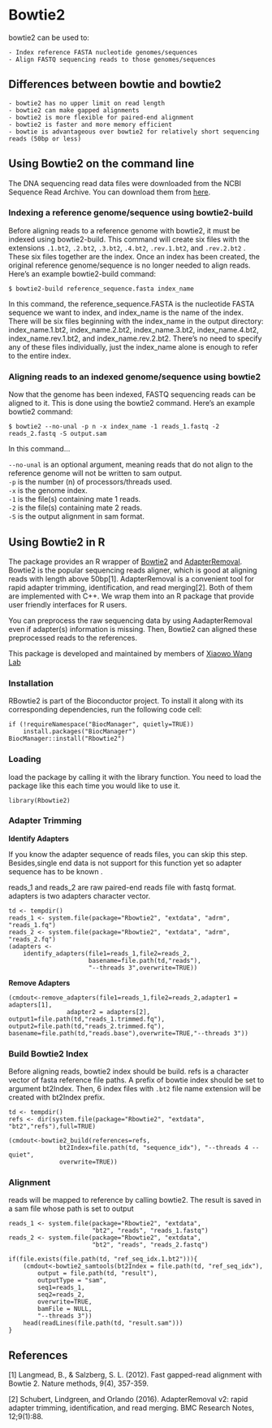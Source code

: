 # Bowtie2

bowtie2 can be used to:

    - Index reference FASTA nucleotide genomes/sequences
    - Align FASTQ sequencing reads to those genomes/sequences

## Differences between bowtie and bowtie2

    - bowtie2 has no upper limit on read length
    - bowtie2 can make gapped alignments
    - bowtie2 is more flexible for paired-end alignment
    - bowtie2 is faster and more memory efficient
    - bowtie is advantageous over bowtie2 for relatively short sequencing reads (50bp or less)


## Using Bowtie2 on the command line

The DNA sequencing read data files were downloaded from the NCBI Sequence Read Archive. You can download them from [here](https://www.ebi.ac.uk/ena/browser/view/SRR030257?show=readsls).


### Indexing a reference genome/sequence using bowtie2-build

Before aligning reads to a reference genome with bowtie2, it must be indexed using bowtie2-build. This command will create six files with the extensions `.1.bt2`, `.2.bt2`, `.3.bt2`, `.4.bt2`, `.rev.1.bt2`, and `.rev.2.bt2` . These six files together are the index. Once an index has been created, the original reference genome/sequence is no longer needed to align reads. Here’s an example bowtie2-build command:

```
$ bowtie2-build reference_sequence.fasta index_name
```          

In this command, the reference_sequence.FASTA is the nucleotide FASTA sequence we want to index, and index_name is the name of the index. There will be six files beginning with the index_name in the output directory: index_name.1.bt2, index_name.2.bt2, index_name.3.bt2, index_name.4.bt2, index_name.rev.1.bt2, and index_name.rev.2.bt2. There’s no need to specify any of these files individually, just the index_name alone is enough to refer to the entire index.

### Aligning reads to an indexed genome/sequence using bowtie2

Now that the genome has been indexed, FASTQ sequencing reads can be aligned to it. This is done using the bowtie2 command. Here’s an example bowtie2 command:

```
$ bowtie2 --no-unal -p n -x index_name -1 reads_1.fastq -2 reads_2.fastq -S output.sam
```    

In this command…

`--no-unal` is an optional argument, meaning reads that do not align to the reference genome will not be written to sam output.  
`-p` is the number (n) of processors/threads used.    
`-x` is the genome index.     
`-1` is the file(s) containing mate 1 reads.    
`-2` is the file(s) containing mate 2 reads.     
`-S` is the output alignment in sam format.     

## Using Bowtie2 in R

The package provides an R wrapper of
[Bowtie2](http://bowtie-bio.sourceforge.net/bowtie2/index.shtml) and
[AdapterRemoval](https://github.com/MikkelSchubert/adapterremoval).
Bowtie2 is the popular sequencing reads aligner, 
which is good at aligning reads with length above 50bp[1]. 
AdapterRemoval is a convenient tool for rapid adapter trimming,
identification, and read merging[2]. 
Both of them are implemented with C++. We wrap them
into an R package that provide user friendly interfaces for R users.

You can preprocess the raw sequencing data by using AadapterRemoval even
if adapter(s) information is missing. Then, Bowtie2 can aligned these
preprocessed reads to the references. 

This package is developed and maintained by members of 
[Xiaowo Wang Lab](http://bioinfo.au.tsinghua.edu.cn/member/xwwang)


### Installation 
RBowtie2 is part of the Bioconductor project. To install it along with its corresponding dependencies, run the following code cell:    

```
if (!requireNamespace("BiocManager", quietly=TRUE))
    install.packages("BiocManager")
BiocManager::install("Rbowtie2")
```

### Loading
load the package by calling it with the library function. You need to load the package like this each time you would like to use it.
```
library(Rbowtie2)
```

### Adapter Trimming

**Identify Adapters**

If you know the adapter sequence of reads files, you can skip this step. Besides,single end data is not support for this function yet so adapter sequence has to be known .

reads_1 and reads_2 are raw paired-end reads file with fastq format. adapters is two adapters character vector.
```
td <- tempdir()
reads_1 <- system.file(package="Rbowtie2", "extdata", "adrm", "reads_1.fq")
reads_2 <- system.file(package="Rbowtie2", "extdata", "adrm", "reads_2.fq")
(adapters <- 
    identify_adapters(file1=reads_1,file2=reads_2,
                      basename=file.path(td,"reads"),
                      "--threads 3",overwrite=TRUE))
```
**Remove Adapters**
```
(cmdout<-remove_adapters(file1=reads_1,file2=reads_2,adapter1 = adapters[1], 
                adapter2 = adapters[2],
output1=file.path(td,"reads_1.trimmed.fq"),
output2=file.path(td,"reads_2.trimmed.fq"),
basename=file.path(td,"reads.base"),overwrite=TRUE,"--threads 3"))

```
### Build Bowtie2 Index

Before aligning reads, bowtie2 index should be build. refs is a character vector of fasta reference file paths. A prefix of bowtie index should be set to argument bt2Index. Then, 6 index files with `.bt2` file name extension will be created with bt2Index prefix.

```
td <- tempdir()
refs <- dir(system.file(package="Rbowtie2", "extdata", "bt2","refs"),full=TRUE)

(cmdout<-bowtie2_build(references=refs, 
              bt2Index=file.path(td, "sequence_idx"), "--threads 4 --quiet",
              overwrite=TRUE))

```

### Alignment
reads will be mapped to reference by calling bowtie2. 
The result is saved in a sam file whose path is set to output

```
reads_1 <- system.file(package="Rbowtie2", "extdata", 
                       "bt2", "reads", "reads_1.fastq")
reads_2 <- system.file(package="Rbowtie2", "extdata", 
                       "bt2", "reads", "reads_2.fastq")

if(file.exists(file.path(td, "ref_seq_idx.1.bt2"))){
    (cmdout<-bowtie2_samtools(bt2Index = file.path(td, "ref_seq_idx"),
        output = file.path(td, "result"),
        outputType = "sam",
        seq1=reads_1,
        seq2=reads_2,
        overwrite=TRUE,
        bamFile = NULL,
        "--threads 3"))
    head(readLines(file.path(td, "result.sam")))
}
```

## References

[1] Langmead, B., & Salzberg, S. L. (2012). Fast gapped-read alignment
with Bowtie 2. Nature methods, 9(4), 357-359.

[2] Schubert, Lindgreen, and Orlando (2016). AdapterRemoval v2: rapid
adapter trimming, identification, and read merging. BMC Research Notes,
12;9(1):88.
